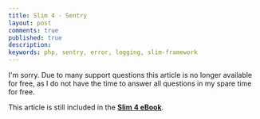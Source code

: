 ```yaml
---
title: Slim 4 - Sentry
layout: post
comments: true
published: true
description: 
keywords: php, sentry, error, logging, slim-framework
---
```


I'm sorry. Due to many support questions this article is no longer available for free,
as I do not have the time to answer all questions in my spare time for free.

This article is still included in the **[Slim 4 eBook](https://odan.github.io/donate.html)**.

